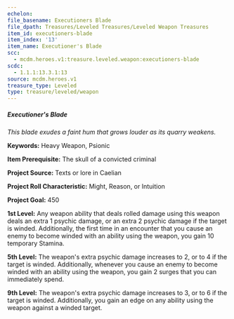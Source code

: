 ```yaml
---
echelon:
file_basename: Executioners Blade
file_dpath: Treasures/Leveled Treasures/Leveled Weapon Treasures
item_id: executioners-blade
item_index: '13'
item_name: Executioner's Blade
scc:
  - mcdm.heroes.v1:treasure.leveled.weapon:executioners-blade
scdc:
  - 1.1.1:13.3.1:13
source: mcdm.heroes.v1
treasure_type: Leveled
type: treasure/leveled/weapon
---
```


##### Executioner's Blade

*This blade exudes a faint hum that grows louder as its quarry weakens.*

**Keywords:** Heavy Weapon, Psionic

**Item Prerequisite:** The skull of a convicted criminal

**Project Source:** Texts or lore in Caelian

**Project Roll Characteristic:** Might, Reason, or Intuition

**Project Goal:** 450

**1st Level:** Any weapon ability that deals rolled damage using this weapon deals an extra 1 psychic damage, or an extra 2 psychic damage if the target is winded. Additionally, the first time in an encounter that you cause an enemy to become winded with an ability using the weapon, you gain 10 temporary Stamina.

**5th Level:** The weapon's extra psychic damage increases to 2, or to 4 if the target is winded. Additionally, whenever you cause an enemy to become winded with an ability using the weapon, you gain 2 surges that you can immediately spend.

**9th Level:** The weapon's extra psychic damage increases to 3, or to 6 if the target is winded. Additionally, you gain an edge on any ability using the weapon against a winded target.
